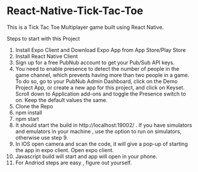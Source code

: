 # React-Native-Tick-Tac-Toe
This is a Tick Tac Toe Multiplayer game built using React Native.

Steps to start with this Project

1. Install Expo Client and Download Expo App from App Store/Play Store
2. Install React Native Client
3. Sign up for a free PubNub account to get your Pub/Sub API keys.
4. You need to enable presence to detect the number of people in the game channel, which prevents having more than two people in a game. To do so, go to your PubNub Admin Dashboard, click on the Demo Project App, or create a new app for this project, and click on Keyset. Scroll down to Application add-ons and toggle the Presence switch to on. Keep the default values the same.
5. Clone the Repo
6. npm install
7. npm start
8. It should start the build in http://localhost:19002/ . If you have simulators and emulators in your machine , use the option to run on simulators, otherwise use step 9.
9. In IOS open camera and scan the code, it will give a pop-up of starting the app in expo client. Open expo client.
10. Javascript build will start and app will open in your phone.
11. For Andriod steps are easy , figure out yourself.
